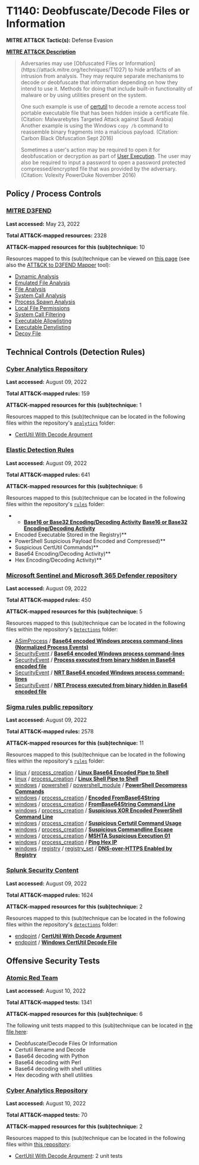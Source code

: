 # T1140: Deobfuscate/Decode Files or Information
**MITRE ATT&CK Tactic(s):** Defense Evasion

**[MITRE ATT&CK Description](https://attack.mitre.org/techniques/T1140)**
<blockquote>Adversaries may use [Obfuscated Files or Information](https://attack.mitre.org/techniques/T1027) to hide artifacts of an intrusion from analysis. They may require separate mechanisms to decode or deobfuscate that information depending on how they intend to use it. Methods for doing that include built-in functionality of malware or by using utilities present on the system.

One such example is use of [certutil](https://attack.mitre.org/software/S0160) to decode a remote access tool portable executable file that has been hidden inside a certificate file. (Citation: Malwarebytes Targeted Attack against Saudi Arabia) Another example is using the Windows <code>copy /b</code> command to reassemble binary fragments into a malicious payload. (Citation: Carbon Black Obfuscation Sept 2016)

Sometimes a user's action may be required to open it for deobfuscation or decryption as part of [User Execution](https://attack.mitre.org/techniques/T1204). The user may also be required to input a password to open a password protected compressed/encrypted file that was provided by the adversary. (Citation: Volexity PowerDuke November 2016)</blockquote>

## Policy / Process Controls
### [MITRE D3FEND](https://d3fend.mitre.org/)
**Last accessed:** May 23, 2022

**Total ATT&CK-mapped resources:** 2328

**ATT&CK-mapped resources for this (sub)technique:** 10

Resources mapped to this (sub)technique can be viewed on [this page](https://d3fend.mitre.org/) (see also the [ATT&CK to D3FEND Mapper](https://d3fend.mitre.org/tools/attack-mapper) tool):

* [Dynamic Analysis](https://d3fend.mitre.org/technique/d3f:DynamicAnalysis)
* [Emulated File Analysis](https://d3fend.mitre.org/technique/d3f:EmulatedFileAnalysis)
* [File Analysis](https://d3fend.mitre.org/technique/d3f:FileAnalysis)
* [System Call Analysis](https://d3fend.mitre.org/technique/d3f:SystemCallAnalysis)
* [Process Spawn Analysis](https://d3fend.mitre.org/technique/d3f:ProcessSpawnAnalysis)
* [Local File Permissions](https://d3fend.mitre.org/technique/d3f:LocalFilePermissions)
* [System Call Filtering](https://d3fend.mitre.org/technique/d3f:SystemCallFiltering)
* [Executable Allowlisting](https://d3fend.mitre.org/technique/d3f:ExecutableAllowlisting)
* [Executable Denylisting](https://d3fend.mitre.org/technique/d3f:ExecutableDenylisting)
* [Decoy File](https://d3fend.mitre.org/technique/d3f:DecoyFile)

## Technical Controls (Detection Rules)
### [Cyber Analytics Repository](https://car.mitre.org)
**Last accessed:** August 09, 2022

**Total ATT&CK-mapped rules:** 159

**ATT&CK-mapped resources for this (sub)technique:** 1

Resources mapped to this (sub)technique can be located in the following files within the repository's <code>[analytics](https://github.com/mitre-attack/car/blob/master/analytics)</code> folder:

* [CertUtil With Decode Argument](https://github.com/mitre-attack/car/tree/master/analytics/CAR-2021-05-009.yaml)

### [Elastic Detection Rules](https://github.com/elastic/detection-rules)
**Last accessed:** August 09, 2022

**Total ATT&CK-mapped rules:** 641

**ATT&CK-mapped resources for this (sub)technique:** 6

Resources mapped to this (sub)technique can be located in the following files within the repository's <code>[rules](https://github.com/elastic/detection-rules/tree/main/rules)</code> folder:

* * **[Base16 or Base32 Encoding/Decoding Activity](https://github.com/elastic/detection-rules/blob/main/rules/linux/defense_evasion_base16_or_base32_encoding_or_decoding_activity.toml)**
**[Base16 or Base32 Encoding/Decoding Activity](https://github.com/elastic/detection-rules/blob/main/rules/linux/defense_evasion_base16_or_base32_encoding_or_decoding_activity.toml)**
* Encoded Executable Stored in the Registry)**
* PowerShell Suspicious Payload Encoded and Compressed)**
* Suspicious CertUtil Commands)**
* Base64 Encoding/Decoding Activity)**
* Hex Encoding/Decoding Activity)**

### [Microsoft Sentinel and Microsoft 365 Defender repository](https://github.com/Azure/Azure-Sentinel)
**Last accessed:** August 09, 2022

**Total ATT&CK-mapped rules:** 450

**ATT&CK-mapped resources for this (sub)technique:** 5

Resources mapped to this (sub)technique can be located in the following files within the repository's <code>[Detections](https://github.com/Azure/Azure-Sentinel/tree/master/Detections)</code> folder:

* [ASimProcess](https://github.com/Azure/Azure-Sentinel/tree/master/Detections/ASimProcess/) / **[Base64 encoded Windows process command-lines (Normalized Process Events)](https://github.com/Azure/Azure-Sentinel/blob/master/Detections/ASimProcess/imProcess_base64_encoded_pefile.yaml)**
* [SecurityEvent](https://github.com/Azure/Azure-Sentinel/tree/master/Detections/SecurityEvent/) / **[Base64 encoded Windows process command-lines](https://github.com/Azure/Azure-Sentinel/blob/master/Detections/SecurityEvent/base64_encoded_pefile.yaml)**
* [SecurityEvent](https://github.com/Azure/Azure-Sentinel/tree/master/Detections/SecurityEvent/) / **[Process executed from binary hidden in Base64 encoded file](https://github.com/Azure/Azure-Sentinel/blob/master/Detections/SecurityEvent/execute_base64_decodedpayload.yaml)**
* [SecurityEvent](https://github.com/Azure/Azure-Sentinel/tree/master/Detections/SecurityEvent/) / **[NRT Base64 encoded Windows process command-lines](https://github.com/Azure/Azure-Sentinel/blob/master/Detections/SecurityEvent/NRT_base64_encoded_pefile.yaml)**
* [SecurityEvent](https://github.com/Azure/Azure-Sentinel/tree/master/Detections/SecurityEvent/) / **[NRT Process executed from binary hidden in Base64 encoded file](https://github.com/Azure/Azure-Sentinel/blob/master/Detections/SecurityEvent/NRT_execute_base64_decodedpayload.yaml)**

### [Sigma rules public repository](https://github.com/SigmaHQ/sigma)
**Last accessed:** August 09, 2022

**Total ATT&CK-mapped rules:** 2578

**ATT&CK-mapped resources for this (sub)technique:** 11

Resources mapped to this (sub)technique can be located in the following files within the repository's <code>[rules](https://github.com/SigmaHQ/sigma/tree/master/rules)</code> folder:

* [linux](https://github.com/SigmaHQ/sigma/tree/master/rules/linux/) / [process_creation](https://github.com/SigmaHQ/sigma/tree/master/rules/linux/process_creation/) / **[Linux Base64 Encoded Pipe to Shell](https://github.com/SigmaHQ/sigma/blob/master/rules/linux/process_creation/proc_creation_lnx_base64_execution.yml)**
* [linux](https://github.com/SigmaHQ/sigma/tree/master/rules/linux/) / [process_creation](https://github.com/SigmaHQ/sigma/tree/master/rules/linux/process_creation/) / **[Linux Shell Pipe to Shell](https://github.com/SigmaHQ/sigma/blob/master/rules/linux/process_creation/proc_creation_lnx_susp_pipe_shell.yml)**
* [windows](https://github.com/SigmaHQ/sigma/tree/master/rules/windows/) / [powershell](https://github.com/SigmaHQ/sigma/tree/master/rules/windows/powershell/) / [powershell_module](https://github.com/SigmaHQ/sigma/tree/master/rules/windows/powershell/powershell_module/) / **[PowerShell Decompress Commands](https://github.com/SigmaHQ/sigma/blob/master/rules/windows/powershell/powershell_module/posh_pm_decompress_commands.yml)**
* [windows](https://github.com/SigmaHQ/sigma/tree/master/rules/windows/) / [process_creation](https://github.com/SigmaHQ/sigma/tree/master/rules/windows/process_creation/) / **[Encoded FromBase64String](https://github.com/SigmaHQ/sigma/blob/master/rules/windows/process_creation/proc_creation_win_encoded_frombase64string.yml)**
* [windows](https://github.com/SigmaHQ/sigma/tree/master/rules/windows/) / [process_creation](https://github.com/SigmaHQ/sigma/tree/master/rules/windows/process_creation/) / **[FromBase64String Command Line](https://github.com/SigmaHQ/sigma/blob/master/rules/windows/process_creation/proc_creation_win_powershell_frombase64string.yml)**
* [windows](https://github.com/SigmaHQ/sigma/tree/master/rules/windows/) / [process_creation](https://github.com/SigmaHQ/sigma/tree/master/rules/windows/process_creation/) / **[Suspicious XOR Encoded PowerShell Command Line](https://github.com/SigmaHQ/sigma/blob/master/rules/windows/process_creation/proc_creation_win_powershell_xor_commandline.yml)**
* [windows](https://github.com/SigmaHQ/sigma/tree/master/rules/windows/) / [process_creation](https://github.com/SigmaHQ/sigma/tree/master/rules/windows/process_creation/) / **[Suspicious Certutil Command Usage](https://github.com/SigmaHQ/sigma/blob/master/rules/windows/process_creation/proc_creation_win_susp_certutil_command.yml)**
* [windows](https://github.com/SigmaHQ/sigma/tree/master/rules/windows/) / [process_creation](https://github.com/SigmaHQ/sigma/tree/master/rules/windows/process_creation/) / **[Suspicious Commandline Escape](https://github.com/SigmaHQ/sigma/blob/master/rules/windows/process_creation/proc_creation_win_susp_cli_escape.yml)**
* [windows](https://github.com/SigmaHQ/sigma/tree/master/rules/windows/) / [process_creation](https://github.com/SigmaHQ/sigma/tree/master/rules/windows/process_creation/) / **[MSHTA Suspicious Execution 01](https://github.com/SigmaHQ/sigma/blob/master/rules/windows/process_creation/proc_creation_win_susp_mshta_execution.yml)**
* [windows](https://github.com/SigmaHQ/sigma/tree/master/rules/windows/) / [process_creation](https://github.com/SigmaHQ/sigma/tree/master/rules/windows/process_creation/) / **[Ping Hex IP](https://github.com/SigmaHQ/sigma/blob/master/rules/windows/process_creation/proc_creation_win_susp_ping_hex_ip.yml)**
* [windows](https://github.com/SigmaHQ/sigma/tree/master/rules/windows/) / [registry](https://github.com/SigmaHQ/sigma/tree/master/rules/windows/registry/) / [registry_set](https://github.com/SigmaHQ/sigma/tree/master/rules/windows/registry/registry_set/) / **[DNS-over-HTTPS Enabled by Registry](https://github.com/SigmaHQ/sigma/blob/master/rules/windows/registry/registry_set/registry_set_dns_over_https_enabled.yml)**

### [Splunk Security Content](https://github.com/splunk/security_content)
**Last accessed:** August 09, 2022

**Total ATT&CK-mapped rules:** 1624

**ATT&CK-mapped resources for this (sub)technique:** 2

Resources mapped to this (sub)technique can be located in the following files within the repository's <code>[detections](https://github.com/splunk/security_content/tree/develop/detections)</code> folder:

* [endpoint](https://github.com/splunk/security_content/tree/develop/detections/endpoint/) / **[CertUtil With Decode Argument](https://github.com/splunk/security_content/blob/develop/detections/endpoint/certutil_with_decode_argument.yml)**
* [endpoint](https://github.com/splunk/security_content/tree/develop/detections/endpoint/) / **[Windows CertUtil Decode File](https://github.com/splunk/security_content/blob/develop/detections/endpoint/ssa___windows_certutil_decode_file.yml)**


## Offensive Security Tests
### [Atomic Red Team](https://github.com/redcanaryco/atomic-red-team)
**Last accessed:** August 10, 2022

**Total ATT&CK-mapped tests:** 1341

**ATT&CK-mapped resources for this (sub)technique:** 6

The following unit tests mapped to this (sub)technique can be located in [the file here](https://github.com/redcanaryco/atomic-red-team/tree/master/atomics/T1140/T1140.yaml):

* Deobfuscate/Decode Files Or Information
* Certutil Rename and Decode
* Base64 decoding with Python
* Base64 decoding with Perl
* Base64 decoding with shell utilities
* Hex decoding with shell utilities

### [Cyber Analytics Repository](https://car.mitre.org)
**Last accessed:** August 10, 2022

**Total ATT&CK-mapped tests:** 70

**ATT&CK-mapped resources for this (sub)technique:** 2

Resources mapped to this (sub)technique can be located in the following files within [this repository](https://github.com/mitre-attack/car/blob/master/analytics):

* [CertUtil With Decode Argument](https://github.com/mitre-attack/car/tree/master/analytics/CAR-2021-05-009.yaml): 2 unit tests

